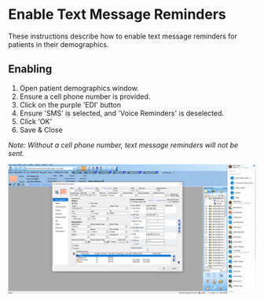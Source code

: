 # Enable Text Message Reminders

These instructions describe how to enable text message reminders for patients in their demographics.

## Enabling

1. Open patient demographics window.
2. Ensure a cell phone number is provided.
3. Click on the purple 'EDI' button
4. Ensure 'SMS' is selected, and 'Voice Reminders' is deselected. 
5. Click 'OK'
6. Save & Close

*Note: Without a cell phone number, text message reminders will not be sent.*

<img src="images/enable_text_reminders.gif" />
